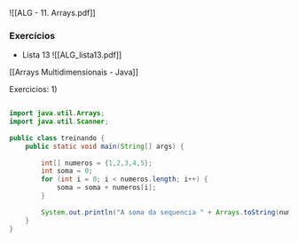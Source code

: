 ![[ALG - 11. Arrays.pdf]]

### Exercícios
- Lista 13
![[ALG_lista13.pdf]]

[[Arrays Multidimensionais - Java]]

Exercicios:
1) 
```java

import java.util.Arrays;  
import java.util.Scanner;  
  
public class treinando {  
    public static void main(String[] args) {  
  
        int[] numeros = {1,2,3,4,5};  
        int soma = 0;  
        for (int i = 0; i < numeros.length; i++) {  
            soma = soma + numeros[i];  
        }  
  
        System.out.println("A soma da sequencia " + Arrays.toString(numeros) + " é " + soma);  
    }  
}
```